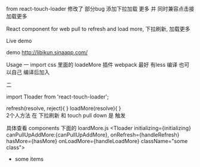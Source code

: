 
 from react-touch-loader  修改了 部分bug  添加下拉加载 更多      并 同时兼容点击接加载更多

React component for web pull to refresh and load more, 下拉刷新, 加载更多

Live demo

demo http://libikun.sinaapp.com/

Usage
一
import css 里面的 loadeMore 插件   webpack 最好 有less 编译 也可以自己 编译后加入


二

import Tloader from 'react-touch-loader';

refresh(resolve, reject){
}
loadMore(resolve){
}	 
2个人方法 在 下拉刷新   和 touch pull down 是 触发

具体查看 components  下面的 loardMore.js
<Tloader
    initializing={initializing}
     canPullUpAddMore:{canPullUpAddMore}, 
    onRefresh={handleRefresh}
    hasMore={hasMore}
    onLoadMore={handleLoadMore}
    className="some class">
    <ul><li>some items</li></ul>
</Tloader>


